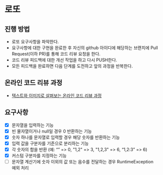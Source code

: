 # 로또
## 진행 방법
* 로또 요구사항을 파악한다.
* 요구사항에 대한 구현을 완료한 후 자신의 github 아이디에 해당하는 브랜치에 Pull Request(이하 PR)를 통해 코드 리뷰 요청을 한다.
* 코드 리뷰 피드백에 대한 개선 작업을 하고 다시 PUSH한다.
* 모든 피드백을 완료하면 다음 단계를 도전하고 앞의 과정을 반복한다.

## 온라인 코드 리뷰 과정
* [텍스트와 이미지로 살펴보는 온라인 코드 리뷰 과정](https://github.com/next-step/nextstep-docs/tree/master/codereview)

## 요구사항
- [x] 문자열을 입력하는 기능
- [x] 빈 물자열이거나 null일 경우 0 반환하는 기능
- [x] 숫자 하나를 문자열로 입력할 경우 해당 숫자를 반환하는 기능
- [x] 입력 값을 구분자를 기준으로 분리하는 기능
- [x] 각 숫자의 합을 반환 (예: “” => 0, "1,2" => 3, "1,2,3" => 6, “1,2:3” => 6)
- [x] 커스텀 구분자를 지정하는 기능
- [ ] 문자열 계산기에 숫자 이외의 값 또는 음수를 전달하는 경우 RuntimeException 예외 처리
